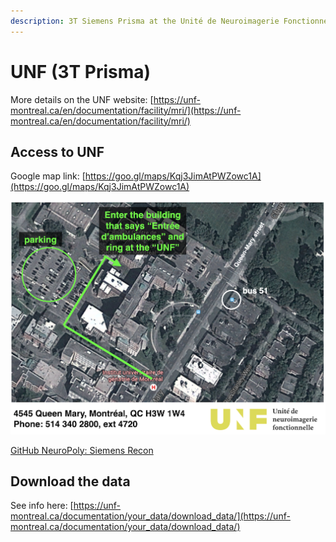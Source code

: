 ```yaml
---
description: 3T Siemens Prisma at the Unité de Neuroimagerie Fonctionnelle (UNF), CRIUGM
---
```


# UNF (3T Prisma)

More details on the UNF website: [https://unf-montreal.ca/en/documentation/facility/mri/](https://unf-montreal.ca/en/documentation/facility/mri/)

## Access to UNF

Google map link: [https://goo.gl/maps/Kqj3JimAtPWZowc1A](https://goo.gl/maps/Kqj3JimAtPWZowc1A)

![](../.gitbook/assets/path_to_unf.png)

​[GitHub NeuroPoly: Siemens Recon](https://github.com/neuropoly/siemens-recon)

## Download the data

See info here: [https://unf-montreal.ca/documentation/your_data/download_data/](https://unf-montreal.ca/documentation/your_data/download_data/)
